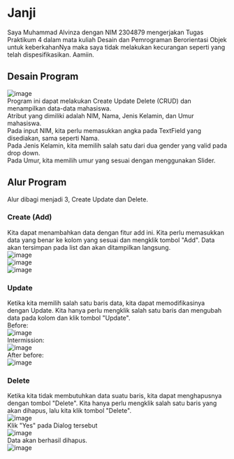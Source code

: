 # Janji
Saya Muhammad Alvinza dengan NIM 2304879 mengerjakan Tugas Praktikum 4 dalam mata kuliah Desain dan Pemrograman Berorientasi Objek untuk keberkahanNya maka saya tidak melakukan kecurangan seperti yang telah dispesifikasikan. Aamiin.

## Desain Program
![image](https://github.com/user-attachments/assets/5d5a9b40-14b7-4bc4-bed2-2fa7dce5f028)  
Program ini dapat melakukan Create Update Delete (CRUD) dan menampilkan data-data mahasiswa.  
Atribut yang dimiliki adalah NIM, Nama, Jenis Kelamin, dan Umur mahasiswa.  
Pada input NIM, kita perlu memasukkan angka pada TextField yang disediakan, sama seperti Nama.    
Pada Jenis Kelamin, kita memilih salah satu dari dua gender yang valid pada drop down.  
Pada Umur, kita memilih umur yang sesuai dengan menggunakan Slider.  

## Alur Program
Alur dibagi menjadi 3, Create Update dan Delete.  
### Create (Add)
Kita dapat menambahkan data dengan fitur add ini. Kita perlu memasukkan data yang benar ke kolom yang sesuai dan mengklik tombol "Add". Data akan tersimpan pada list dan akan ditampilkan langsung.  
![image](https://github.com/user-attachments/assets/7cabea54-10b1-4be0-8850-9eb53c77ae50)  
![image](https://github.com/user-attachments/assets/a594bb84-c4a6-4986-a368-4893b2e687ce)  
![image](https://github.com/user-attachments/assets/08c6658d-2c99-456f-8c42-5d68ae2a6598)  
### Update
Ketika kita memilih salah satu baris data, kita dapat memodifikasinya dengan Update. Kita hanya perlu mengklik salah satu baris dan mengubah data pada kolom dan klik tombol "Update".  
Before:  
![image](https://github.com/user-attachments/assets/15ef276a-c8ad-4fb3-a8fd-981062044128)  
Intermission:  
![image](https://github.com/user-attachments/assets/0e1110f0-0a73-49c2-b24a-20a6eb84a088)  
After before:  
![image](https://github.com/user-attachments/assets/92a33422-a211-492c-b8a7-7344a7007701)  
### Delete
Ketika kita tidak membutuhkan data suatu baris, kita dapat menghapusnya dengan tombol "Delete". Kita hanya perlu mengklik salah satu baris yang akan dihapus, lalu kita klik tombol "Delete".  
![image](https://github.com/user-attachments/assets/7d85c171-5eb8-445e-8011-657f2062aa6d)  
Klik "Yes" pada Dialog tersebut  
![image](https://github.com/user-attachments/assets/27fdcc90-a0f2-48d1-ab7f-057639e86699)  
Data akan berhasil dihapus.  
![image](https://github.com/user-attachments/assets/b07a9d8d-d754-46a7-b98f-1e6fd3076697)  
 
